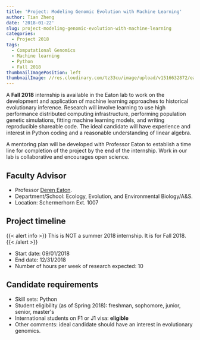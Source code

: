 ```yaml
---
title: 'Project: Modeling Genomic Evolution with Machine Learning'
author: Tian Zheng
date: '2018-01-22'
slug: project-modeling-genomic-evolution-with-machine-learning
categories:
  - Project 2018
tags:
  - Computational Genomics
  - Machine learning
  - Python
  - Fall 2018
thumbnailImagePosition: left
thumbnailImage: //res.cloudinary.com/tz33cu/image/upload/v1516632872/eaton_vgmrqw.png
---
```

A **Fall 2018** internship is available in the Eaton lab to work on the development and application of machine learning approaches to historical evolutionary inference. Research will involve learning to use high performance distributed computing infrastructure, performing population genetic simulations, fitting machine learning models, and writing reproducible shareable code. The ideal candidate will have experience and interest in Python coding and a reasonable understanding of linear algebra. 

<!--more-->

A mentoring plan will be developed with Professor Eaton to establish a time line for completion of the project by the end of the internship. Work in our lab is collaborative and encourages open science.

## Faculty Advisor
+ Professor [Deren Eaton](http://eaton-lab.org).
+ Department/School: Ecology, Evolution, and Environmental Biology/A&S.
+ Location: Schermerhorn Ext. 1007

## Project timeline

{{< alert info >}}
This is NOT a summer 2018 internship. It is for Fall 2018.
{{< /alert >}}

+ Start date: 09/01/2018
+ End date: 12/31/2018
+ Number of hours per week of research expected: 10

## Candidate requirements
+ Skill sets: Python
+ Student eligibility  (as of Spring 2018): freshman, sophomore, junior, senior, master's
+ International students on F1 or J1 visa: **eligible**
+ Other comments: ideal candidate should have an interest in evolutionary genomics.
